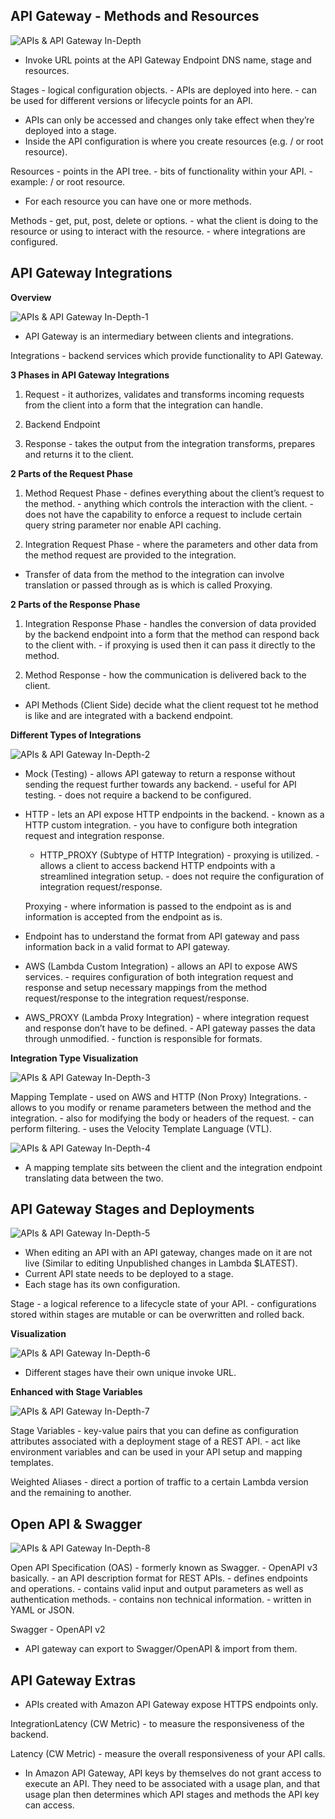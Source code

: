 ## API Gateway - Methods and Resources

![APIs & API Gateway In-Depth](images/APIs%20&%20API%20Gateway%20In-Depth.png)

* Invoke URL points at the API Gateway Endpoint DNS name, stage and resources.

Stages
	\- logical configuration objects.
	\- APIs are deployed into here.
	\- can be used for different versions or lifecycle points for an API.

* APIs can only be accessed and changes only take effect when they’re deployed into a stage.
* Inside the API configuration is where you create resources (e.g. / or root resource).

Resources
	\- points in the API tree.
	\- bits of functionality within your API.
	\- example: / or root resource.

* For each resource you can have one or more methods.

Methods
	\- get, put, post, delete or options.
	\- what the client is doing to the resource or using to interact with the resource.
	\- where integrations are configured.

## API Gateway Integrations

**Overview**

![APIs & API Gateway In-Depth-1](images/APIs%20&%20API%20Gateway%20In-Depth-1.png)

* API Gateway is an intermediary between clients and integrations.

Integrations
	\- backend services which provide functionality to API Gateway.

**3 Phases in API Gateway Integrations**

1. Request
	\- it authorizes, validates and transforms incoming requests from the client into a form that the integration can handle.

2. Backend Endpoint

3. Response
	\- takes the output from the integration transforms, prepares and returns it to the client.

**2 Parts of the Request Phase**

1. Method Request Phase
	\- defines everything about the client’s request to the method.
	\- anything which controls the interaction with the client.
	\- does not have the capability to enforce a request to include certain query string parameter nor enable API caching.

2. Integration Request Phase
	\- where the parameters and other data from the method request are provided to the integration.

* Transfer of data from the method to the integration can involve translation or passed through as is which is called Proxying.

**2 Parts of the Response Phase**

1. Integration Response Phase
	\- handles the conversion of data provided by the backend endpoint into a form that the method can respond back to the client with.
	\- if proxying is used then it can pass it directly to the method.

2. Method Response
	\- how the communication is delivered back to the client.

* API Methods (Client Side) decide what the client request tot he method is like and are integrated with a backend endpoint.

**Different Types of Integrations**

![APIs & API Gateway In-Depth-2](images/APIs%20&%20API%20Gateway%20In-Depth-2.png)

* Mock (Testing)
	\- allows API gateway to return a response without sending the request further towards any backend.
	\- useful for API testing.
	\- does not require a backend to be configured.

* HTTP
	\- lets an API expose HTTP endpoints in the backend.
	\- known as a HTTP custom integration.
	\- you have to configure both integration request and integration response.

	* HTTP_PROXY (Subtype of HTTP Integration)
		\- proxying is utilized.
		\- allows a client to access backend HTTP endpoints with a streamlined integration setup.
		\- does not require the configuration of integration request/response.

	Proxying
	\- where information is passed to the endpoint as is and information is accepted from the endpoint as is.

* Endpoint has to understand the format from API gateway and pass information back in a valid format to API gateway.

* AWS (Lambda Custom Integration)
	\- allows an API to expose AWS services.
	\- requires configuration of both integration request and response and setup necessary mappings from the method request/response to the integration request/response.

* AWS_PROXY (Lambda Proxy Integration)
	\- where integration request and response don’t have to be defined.
	\- API gateway passes the data through unmodified.
	\- function is responsible for formats.

**Integration Type Visualization**

![APIs & API Gateway In-Depth-3](images/APIs%20&%20API%20Gateway%20In-Depth-3.png)

Mapping Template
\- used on AWS and HTTP (Non Proxy) Integrations.
\- allows to you modify or rename parameters between the method and the integration.
\- also for modifying the body or headers of the request.
\- can perform filtering.
\- uses the Velocity Template Language (VTL).

![APIs & API Gateway In-Depth-4](images/APIs%20&%20API%20Gateway%20In-Depth-4.png)

* A mapping template sits between the client and the integration endpoint translating data between the two.

## API Gateway Stages and Deployments

![APIs & API Gateway In-Depth-5](images/APIs%20&%20API%20Gateway%20In-Depth-5.png)

* When editing an API with an API gateway, changes made on it are not live (Similar to editing Unpublished changes in Lambda $LATEST).
* Current API state needs to be deployed to a stage.
* Each stage has its own configuration.

Stage
	\- a logical reference to a lifecycle state of your API.
	\- configurations stored within stages are mutable or can be overwritten and rolled back.

**Visualization**

![APIs & API Gateway In-Depth-6](images/APIs%20&%20API%20Gateway%20In-Depth-6.png)

* Different stages have their own unique invoke URL.

**Enhanced with Stage Variables**

![APIs & API Gateway In-Depth-7](images/APIs%20&%20API%20Gateway%20In-Depth-7.png)

Stage Variables
	\- key-value pairs that you can define as configuration attributes associated with a deployment stage of a REST API.
	\- act like environment variables and can be used in your API setup and mapping templates.

Weighted Aliases
	\- direct a portion of traffic to a certain Lambda version and the remaining to another.

## Open API & Swagger

![APIs & API Gateway In-Depth-8](images/APIs%20&%20API%20Gateway%20In-Depth-8.png)

Open API Specification (OAS)
	\- formerly known as Swagger.
	\- OpenAPI v3 basically.
	\- an API description format for REST APIs.
	\- defines endpoints and operations.
	\- contains valid input and output parameters as well as authentication methods.
	\- contains non technical information.
	\- written in YAML or JSON.

Swagger
	\- OpenAPI v2

* API gateway can export to Swagger/OpenAPI & import from them.

## API Gateway Extras

* APIs created with Amazon API Gateway expose HTTPS endpoints only.

IntegrationLatency (CW Metric)
	\- to measure the responsiveness of the backend.

Latency (CW Metric)
	\-  measure the overall responsiveness of your API calls.

* In Amazon API Gateway, API keys by themselves do not grant access to execute an API. They need to be associated with a usage plan, and that usage plan then determines which API stages and methods the API key can access.